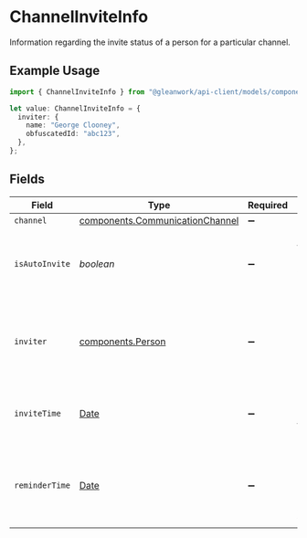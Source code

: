 # ChannelInviteInfo

Information regarding the invite status of a person for a particular channel.

## Example Usage

```typescript
import { ChannelInviteInfo } from "@gleanwork/api-client/models/components";

let value: ChannelInviteInfo = {
  inviter: {
    name: "George Clooney",
    obfuscatedId: "abc123",
  },
};
```

## Fields

| Field                                                                                         | Type                                                                                          | Required                                                                                      | Description                                                                                   | Example                                                                                       |
| --------------------------------------------------------------------------------------------- | --------------------------------------------------------------------------------------------- | --------------------------------------------------------------------------------------------- | --------------------------------------------------------------------------------------------- | --------------------------------------------------------------------------------------------- |
| `channel`                                                                                     | [components.CommunicationChannel](../../models/components/communicationchannel.md)            | :heavy_minus_sign:                                                                            | N/A                                                                                           |                                                                                               |
| `isAutoInvite`                                                                                | *boolean*                                                                                     | :heavy_minus_sign:                                                                            | Bit that tracks if this invite was automatically sent or user-sent                            |                                                                                               |
| `inviter`                                                                                     | [components.Person](../../models/components/person.md)                                        | :heavy_minus_sign:                                                                            | N/A                                                                                           | {<br/>"name": "George Clooney",<br/>"obfuscatedId": "abc123"<br/>}                            |
| `inviteTime`                                                                                  | [Date](https://developer.mozilla.org/en-US/docs/Web/JavaScript/Reference/Global_Objects/Date) | :heavy_minus_sign:                                                                            | The time this person was invited in ISO format (ISO 8601).                                    |                                                                                               |
| `reminderTime`                                                                                | [Date](https://developer.mozilla.org/en-US/docs/Web/JavaScript/Reference/Global_Objects/Date) | :heavy_minus_sign:                                                                            | The time this person was reminded in ISO format (ISO 8601) if a reminder was sent.            |                                                                                               |